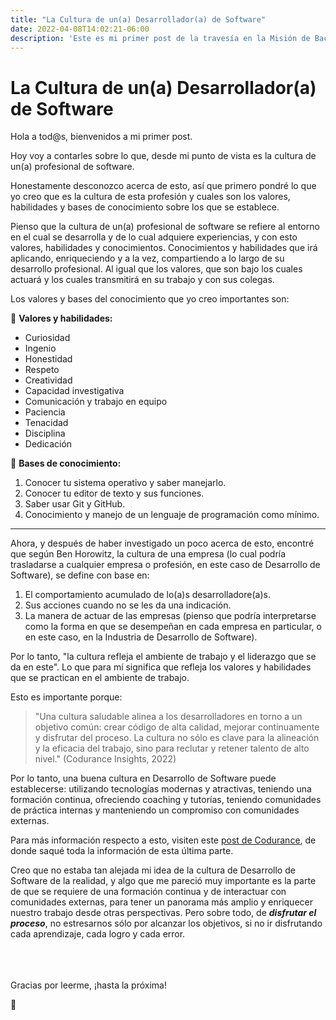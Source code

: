 ```yaml
---
title: "La Cultura de un(a) Desarrollador(a) de Software"
date: 2022-04-08T14:02:21-06:00
description: 'Este es mi primer post de la travesía en la Misión de Backend con Node JS de Launch X.'
---
```


# La Cultura de un(a) Desarrollador(a) de Software

Hola a tod@s, bienvenidos a mi primer post.  

Hoy voy a contarles sobre lo que, desde mi punto de vista es la cultura de un(a) profesional de software.  

Honestamente desconozco acerca de esto, así que primero pondré lo que yo creo que es la cultura de esta profesión y cuales son los valores, habilidades y bases de conocimiento sobre los que se establece.  

Pienso que la cultura de un(a) profesional de software se refiere al entorno en el cual se desarrolla y de lo cual adquiere experiencias, y con esto valores, habilidades y conocimientos. Conocimientos y habilidades que irá aplicando, enriqueciendo y a la vez, compartiendo a lo largo de su desarrollo profesional. Al igual que los valores, que son bajo los cuales actuará y los cuales transmitirá en su trabajo y con sus colegas.  

Los valores y bases del conocimiento que yo creo importantes son:  

🌟 **Valores y habilidades:**
- Curiosidad
- Ingenio
- Honestidad
- Respeto
- Creatividad
- Capacidad investigativa
- Comunicación y trabajo en equipo
- Paciencia
- Tenacidad 
- Disciplina
- Dedicación

📁 **Bases de conocimiento:**
1. Conocer tu sistema operativo y saber manejarlo.
2. Conocer tu editor de texto y sus funciones.
3. Saber usar Git y GitHub.
4. Conocimiento y manejo de un lenguaje de programación como mínimo.
  
___
  
Ahora, y después de haber investigado un poco acerca de esto, encontré que según Ben Horowitz, la cultura de una empresa (lo cual podría trasladarse a cualquier empresa o profesión, en este caso de Desarrollo de Software), se define con base en:
  
1. El comportamiento acumulado de lo(a)s desarrolladore(a)s.
2. Sus acciones cuando no se les da una indicación.
3. La manera de actuar de las empresas (pienso que podría interpretarse como la forma en que se desempeñan en cada empresa en particular, o en este caso, en la Industria de Desarrollo de Software).

Por lo tanto, "la cultura refleja el ambiente de trabajo y el liderazgo que se da en este". Lo que para mí significa que refleja los valores y habilidades que se practican en el ambiente de trabajo. 

Esto es importante porque:

>"Una cultura saludable alinea a los desarrolladores en torno a un objetivo común: crear código de alta calidad, mejorar continuamente y disfrutar del proceso. La cultura no sólo es clave para la alineación y la eficacia del trabajo, sino para reclutar y retener talento de alto nivel." (Codurance Insights, 2022)

Por lo tanto, una buena cultura en Desarrollo de Software puede establecerse: utilizando tecnologías modernas y atractivas, teniendo una formación continua, ofreciendo coaching y tutorías, teniendo comunidades de práctica internas y manteniendo un compromiso con comunidades externas.

Para más información respecto a esto, visiten este [post de Codurance](https://www.codurance.com/es/publications/la-importancia-de-la-cultura-en-el-desarrollo-de-software), de donde saqué toda la información de esta última parte.

Creo que no estaba tan alejada mi idea de la cultura de Desarrollo de Software de la realidad, y algo que me pareció muy importante es la parte de que se requiere de una formación continua y de interactuar con comunidades externas, para tener un panorama más amplio y enriquecer nuestro trabajo desde otras perspectivas. Pero sobre todo, de ***disfrutar el proceso***, no estresarnos sólo  por alcanzar los objetivos, si no ir disfrutando cada aprendizaje, cada logro y cada error.     
<br><br><br>     


Gracias por leerme, ¡hasta la próxima! 

🚀




